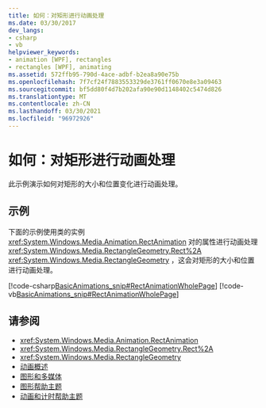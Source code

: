 ```yaml
---
title: 如何：对矩形进行动画处理
ms.date: 03/30/2017
dev_langs:
- csharp
- vb
helpviewer_keywords:
- animation [WPF], rectangles
- rectangles [WPF], animating
ms.assetid: 572ffb95-790d-4ace-adbf-b2ea8a90e75b
ms.openlocfilehash: 7f7cf24f7883553329de3761ff0670e8e3a09463
ms.sourcegitcommit: bf5dd80f4d7b202afa90e90d1148402c5474d826
ms.translationtype: MT
ms.contentlocale: zh-CN
ms.lasthandoff: 03/30/2021
ms.locfileid: "96972926"
---
```

# <a name="how-to-animate-a-rectangle"></a>如何：对矩形进行动画处理
此示例演示如何对矩形的大小和位置变化进行动画处理。  
  
## <a name="example"></a>示例  
 下面的示例使用类的实例 <xref:System.Windows.Media.Animation.RectAnimation> 对的属性进行动画处理 <xref:System.Windows.Media.RectangleGeometry.Rect%2A> <xref:System.Windows.Media.RectangleGeometry> ，这会对矩形的大小和位置进行动画处理。  
  
 [!code-csharp[BasicAnimations_snip#RectAnimationWholePage](~/samples/snippets/csharp/VS_Snippets_Wpf/BasicAnimations_snip/CSharp/RectAnimationExample.cs#rectanimationwholepage)]
 [!code-vb[BasicAnimations_snip#RectAnimationWholePage](~/samples/snippets/visualbasic/VS_Snippets_Wpf/BasicAnimations_snip/VisualBasic/RectAnimationExample.vb#rectanimationwholepage)]  
  
## <a name="see-also"></a>请参阅

- <xref:System.Windows.Media.Animation.RectAnimation>
- <xref:System.Windows.Media.RectangleGeometry.Rect%2A>
- <xref:System.Windows.Media.RectangleGeometry>
- [动画概述](animation-overview.md)
- [图形和多媒体](index.md)
- [图形帮助主题](graphics-how-to-topics.md)
- [动画和计时帮助主题](animation-and-timing-how-to-topics.md)
